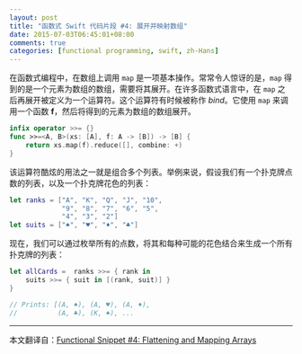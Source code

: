 ```yaml
---
layout: post
title: "函数式 Swift 代码片段 #4: 展开并映射数组"
date: 2015-07-03T06:45:01+08:00
comments: true
categories: [functional programming, swift, zh-Hans]
---
```

在函数式编程中，在数组上调用 `map` 是一项基本操作。常常令人惊讶的是，`map` 得到的是一个元素为数组的数组，需要将其展开。在许多函数式语言中，在 `map` 之后再展开被定义为一个运算符。这个运算符有时候被称作 _bind_。它使用 `map` 来调用一个函数 __f__，然后将得到的元素为数组的数组展开。

```swift
infix operator >>= {}
func >>=<A, B>(xs: [A], f: A -> [B]) -> [B] {
    return xs.map(f).reduce([], combine: +)
}
```

该运算符酷炫的用法之一就是组合多个列表。举例来说，假设我们有一个扑克牌点数的列表，以及一个扑克牌花色的列表：

```swift
let ranks = ["A", "K", "Q", "J", "10",
             "9", "8", "7", "6", "5",
             "4", "3", "2"]
let suits = ["♠", "♥", "♦", "♣"]
```

现在，我们可以通过枚举所有的点数，将其和每种可能的花色结合来生成一个所有扑克牌的列表：

```swift
let allCards =  ranks >>= { rank in
    suits >>= { suit in [(rank, suit)] }
}

// Prints: [(A, ♠), (A, ♥), (A, ♦),
//          (A, ♣), (K, ♠), ...
```

---
本文翻译自：[Functional Snippet #4: Flattening and Mapping Arrays](http://www.objc.io/snippets/4.html)
